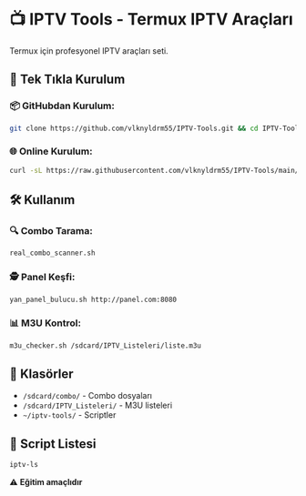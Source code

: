 # 📺 IPTV Tools - Termux IPTV Araçları

Termux için profesyonel IPTV araçları seti.

## 🚀 Tek Tıkla Kurulum

### 📦 GitHubdan Kurulum:
```bash
git clone https://github.com/vlknyldrm55/IPTV-Tools.git && cd IPTV-Tools && chmod +x installer/install.sh && ./installer/install.sh
```

### 🌐 Online Kurulum:
```bash
curl -sL https://raw.githubusercontent.com/vlknyldrm55/IPTV-Tools/main/installer/install.sh | bash
```

## 🛠️ Kullanım

### 🔍 Combo Tarama:
```bash
real_combo_scanner.sh
```

### 🕵️ Panel Keşfi:
```bash
yan_panel_bulucu.sh http://panel.com:8080
```

### 📊 M3U Kontrol:
```bash
m3u_checker.sh /sdcard/IPTV_Listeleri/liste.m3u
```

## 📁 Klasörler
- `/sdcard/combo/` - Combo dosyaları
- `/sdcard/IPTV_Listeleri/` - M3U listeleri
- `~/iptv-tools/` - Scriptler

## 🎯 Script Listesi
```bash
iptv-ls
```

⚠️ **Eğitim amaçlıdır**
